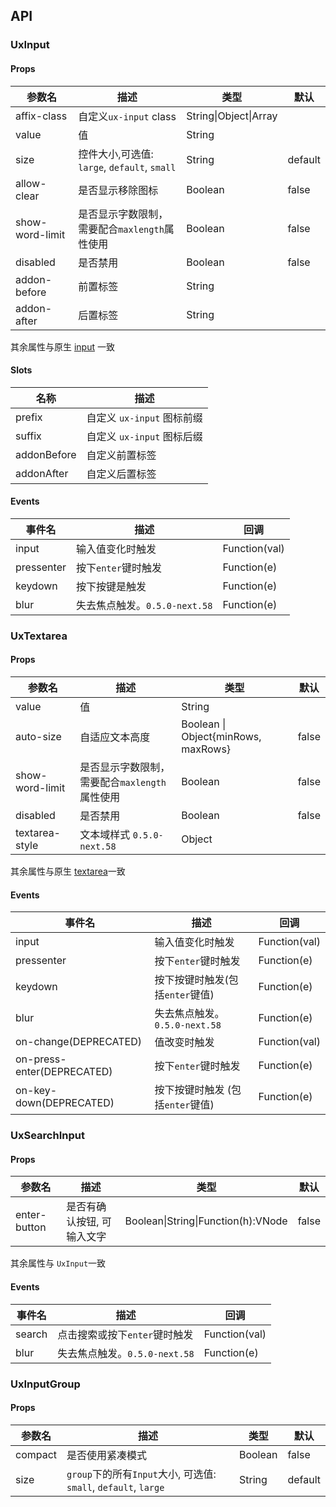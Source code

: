 ## API

### UxInput

#### Props

| 参数名          | 描述                                          | 类型                  | 默认    |
| --------------- | --------------------------------------------- | --------------------- | ------- |
| affix-class     | 自定义`ux-input` class                        | String\|Object\|Array |         |
| value           | 值                                            | String                |         |
| size            | 控件大小,可选值: `large`, `default`, `small`  | String                | default |
| allow-clear     | 是否显示移除图标                              | Boolean               | false   |
| show-word-limit | 是否显示字数限制，需要配合`maxlength`属性使用 | Boolean               | false   |
| disabled        | 是否禁用                                      | Boolean               | false   |
| addon-before    | 前置标签                                      | String                |         |
| addon-after     | 后置标签                                      | String                |         |

其余属性与原生 [input](https://developer.mozilla.org/en-US/docs/Web/HTML/Element/input) 一致

#### Slots

| 名称        | 描述                       |
| ----------- | -------------------------- |
| prefix      | 自定义 `ux-input` 图标前缀 |
| suffix      | 自定义 `ux-input` 图标后缀 |
| addonBefore | 自定义前置标签             |
| addonAfter  | 自定义后置标签             |

#### Events

| 事件名     | 描述                          | 回调          |
| ---------- | ----------------------------- | ------------- |
| input      | 输入值变化时触发              | Function(val) |
| pressenter | 按下`enter`键时触发           | Function(e)   |
| keydown    | 按下按键是触发                | Function(e)   |
| blur       | 失去焦点触发。`0.5.0-next.58` | Function(e)   |

### UxTextarea

#### Props

| 参数名          | 描述                                          | 类型                                | 默认  |
| --------------- | --------------------------------------------- | ----------------------------------- | ----- |
| value           | 值                                            | String                              |       |
| auto-size       | 自适应文本高度                                | Boolean \| Object{minRows, maxRows} | false |
| show-word-limit | 是否显示字数限制，需要配合`maxlength`属性使用 | Boolean                             | false |
| disabled        | 是否禁用                                      | Boolean                             | false |
| textarea-style  | 文本域样式 `0.5.0-next.58`                    | Object                              |       |

其余属性与原生 [textarea](https://developer.mozilla.org/en-US/docs/Web/HTML/Element/textarea)一致

#### Events

| 事件名                     | 描述                             | 回调          |
| -------------------------- | -------------------------------- | ------------- |
| input                      | 输入值变化时触发                 | Function(val) |
| pressenter                 | 按下`enter`键时触发              | Function(e)   |
| keydown                    | 按下按键时触发(包括`enter`键值)  | Function(e)   |
| blur                       | 失去焦点触发。`0.5.0-next.58`    | Function(e)   |
| on-change(DEPRECATED)      | 值改变时触发                     | Function(val) |
| on-press-enter(DEPRECATED) | 按下`enter`键时触发              | Function(e)   |
| on-key-down(DEPRECATED)    | 按下按键时触发 (包括`enter`键值) | Function(e)   |

### UxSearchInput

#### Props

| 参数名       | 描述                       | 类型                               | 默认  |
| ------------ | -------------------------- | ---------------------------------- | ----- |
| enter-button | 是否有确认按钮, 可输入文字 | Boolean\|String\|Function(h):VNode | false |

其余属性与 `UxInput`一致

#### Events

| 事件名 | 描述                          | 回调          |
| ------ | ----------------------------- | ------------- |
| search | 点击搜索或按下`enter`键时触发 | Function(val) |
| blur   | 失去焦点触发。`0.5.0-next.58` | Function(e)   |

### UxInputGroup

#### Props

| 参数名  | 描述                                                            | 类型    | 默认    |
| ------- | --------------------------------------------------------------- | ------- | ------- |
| compact | 是否使用紧凑模式                                                | Boolean | false   |
| size    | `group`下的所有`Input`大小, 可选值: `small`, `default`, `large` | String  | default |
